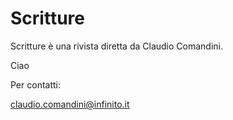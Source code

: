 # Scritture

Scritture &egrave;  una rivista diretta da Claudio Comandini.      


Ciao 



Per contatti:

claudio.comandini@infinito.it




